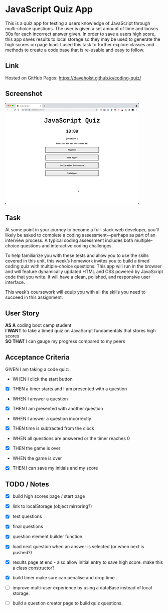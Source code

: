 # JavaScript Quiz App

This is a quiz app for testing a users knowledge of JavaScript through multi-choice questions. The user is given a set amount of time and looses 30s for each incorrect answer given. In order to save a users high score, this app saves results to local storage so they may be used to generate the high scores on page load. I used this task to further explore classes and methods to create a code base that is re-usable and easy to follow.

## Link

Hosted on GitHub Pages: https://daveholst.github.io/coding-quiz/

## Screenshot

![App Screenshot as gif](./assets/screenshots/js-gif.gif)

## Task

At some point in your journey to become a full-stack web developer, you’ll likely be asked to complete a coding assessment&mdash;perhaps as part of an interview process. A typical coding assessment includes both multiple-choice questions and interactive coding challenges.

To help familiarize you with these tests and allow you to use the skills covered in this unit, this week’s homework invites you to build a timed coding quiz with multiple-choice questions. This app will run in the browser and will feature dynamically updated HTML and CSS powered by JavaScript code that you write. It will have a clean, polished, and responsive user interface.

This week’s coursework will equip you with all the skills you need to succeed in this assignment.

## User Story

**AS A** coding boot camp student\
**I WANT** to take a timed quiz on JavaScript fundamentals that stores high scores\
**SO THAT** I can gauge my progress compared to my peers

## Acceptance Criteria

GIVEN I am taking a code quiz:

- WHEN I click the start button
- [x] THEN a timer starts and I am presented with a question
- WHEN I answer a question
- [x] THEN I am presented with another question
- WHEN I answer a question incorrectly
- [x] THEN time is subtracted from the clock
- WHEN all questions are answered or the timer reaches 0
- [x] THEN the game is over
- WHEN the game is over
- [x] THEN I can save my initials and my score

## TODO / Notes

- [x] build high scores page / start page
- [x] link to localStorage (object mirroring?)
- [x] test questions
- [x] final questions
- [x] question element builder function
- [x] load next question when an answer is selected (or when next is pushed?)
- [x] results page at end - also allow initial entry to save high score. make this a class constructor?
- [x] build timer make sure can penalise and drop time .

- [ ] improve multi-user experience by using a dataBase instead of local storage.
- [ ] build a question creator page to build quiz questions.
